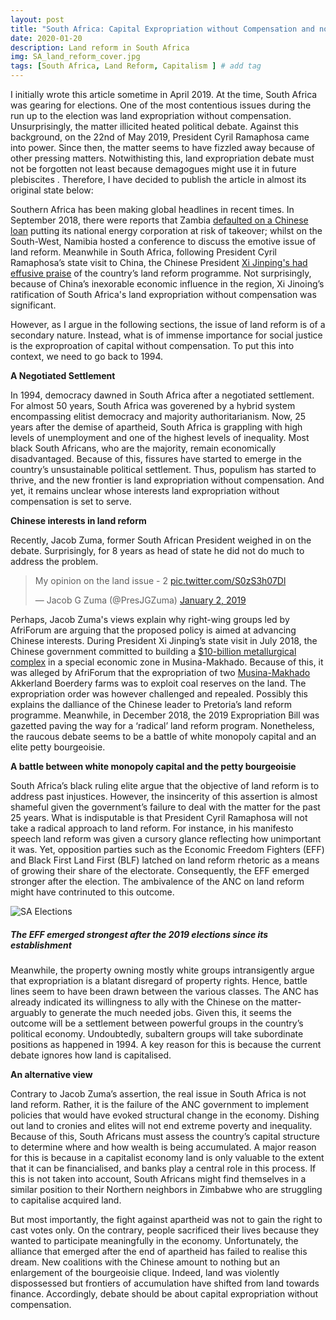 ```yaml
---
layout: post
title: "South Africa: Capital Expropriation without Compensation and not Land"
date: 2020-01-20
description: Land reform in South Africa
img: SA_land_reform_cover.jpg
tags: [South Africa, Land Reform, Capitalism ] # add tag
---
```

I initially wrote this article sometime in April 2019. At the time, South Africa was gearing for elections. One of the most contentious issues during the run up to the election was land expropriation without compensation. Unsurprisingly, the matter illicited heated political debate. Against this background, on the 22nd of May 2019, President Cyril Ramaphosa came into power. Since then, the matter seems to have fizzled away because of other pressing matters. Notwithisting this, land expropriation debate must not be forgotten not least because demagogues might use it in future plebiscites . Therefore, I have decided to publish the article in almost its original state below:

Southern Africa has been making global headlines in recent times. In September 2018, there were reports that Zambia [defaulted on a Chinese loan](https://qz.com/africa/1391111/zambia-china-debt-crisis-tests-china-in-africa-relationship/) putting its national energy corporation at risk of takeover; whilst on the South-West, Namibia hosted a conference to discuss the emotive issue of land reform. Meanwhile in South Africa, following President Cyril Ramaphosa’s state visit to China, the Chinese President [Xi Jinping's had effusive praise](https://ewn.co.za/2018/09/03/china-s-xi-jinping-gives-sa-land-reform-thumbs-up) of the country’s land reform programme. Not surprisingly, because of China’s inexorable economic influence in the region, Xi Jinoing’s ratification of South Africa's land expropriation without compensation was significant. 

However, as I argue in the following sections, the issue of land reform is of a secondary nature. Instead, what is of immense importance for social justice is the exproproation of capital without compensation. To put this into context, we need to go back to 1994.

**A Negotiated Settlement**

In 1994, democracy dawned in South Africa after a negotiated settlement. For almost 50 years, South Africa was goverened by a hybrid system encompassing elitist democracy and majority authoritarianism. Now, 25 years after the demise of apartheid, South Africa is grappling with high levels of unemployment and one of the highest levels of inequality. Most black South Africans, who are the majority, remain economically disadvantaged. Because of this,  fissures have started to emerge in the country’s unsustainable political settlement. Thus, populism has started to thrive, and the new frontier is land expropriation without compensation. And yet, it remains unclear whose interests land expropriation without compensation is set to serve. 

**Chinese interests in land reform**

Recently, Jacob Zuma, former South African President weighed in on the debate. Surprisingly, for 8 years as head of state he did not do much to address the problem.

<blockquote class="twitter-tweet"><p lang="en" dir="ltr">My opinion on the land issue - 2 <a href="https://t.co/S0zS3h07Dl">pic.twitter.com/S0zS3h07Dl</a></p>&mdash; Jacob G Zuma (@PresJGZuma) <a href="https://twitter.com/PresJGZuma/status/1080390588363689985?ref_src=twsrc%5Etfw">January 2, 2019</a></blockquote> <script async src="https://platform.twitter.com/widgets.js" charset="utf-8"></script>

Perhaps, Jacob Zuma's views explain why right-wing groups led by AfriForum are arguing that the proposed policy is aimed at advancing Chinese interests. During President Xi Jinping’s state visit in July 2018, the Chinese government committed to building a [$10-billion metallurgical complex](https://www.reuters.com/article/us-safrica-brics-china/chinese-investors-plan-10-billion-metallurgical-complex-in-south-africa-idUSKBN1KH1E8) in a special economic zone in Musina-Makhado. Because of this, it was alleged by AfriForum that the expropriation of two [Musina-Makhado](https://www.timeslive.co.za/politics/2018-09-03-ramaphosa-strikes-deals-in-china-to-bring-jobs-factories-to-musina-makhado-corridor/) Akkerland Boerdery farms was to exploit coal reserves on the land. The expropriation order was however challenged and repealed.  Possibly this explains the dalliance of the Chinese leader to Pretoria’s land reform programme. Meanwhile, in December 2018, the 2019 Expropriation Bill was gazetted paving the way for a ‘radical’ land reform program. Nonetheless, the raucous debate seems to be a battle of white monopoly capital and an elite petty bourgeoisie. 

**A battle between white monopoly capital and the petty bourgeoisie**

South Africa’s black ruling elite argue that the objective of land reform is to address past injustices. However, the insincerity of this assertion is almost shameful given the government’s failure to deal with the matter for the past 25 years. What is indisputable is that President Cyril Ramaphosa will not take a radical approach to land reform. For instance, in his manifesto speech land reform was given a cursory glance reflecting how unimportant it was.  Yet, opposition parties such as the Economic Freedom Fighters (EFF) and Black First Land First (BLF) latched on land reform rhetoric as a means of growing their share of the electorate. Consequently, the EFF emerged stronger after the election. The ambivalence of the ANC on land reform might have contrinuted to this outcome.

![SA Elections]({{site.baseurl}}/assets/img/2019-South-Africa-Election-Results-Seats.png)
##### The EFF emerged strongest after the 2019 elections since its establishment

Meanwhile, the property owning mostly white groups intransigently argue that expropriation is a blatant disregard of property rights. Hence, battle lines seem to have been drawn between the various classes. The ANC has already indicated its willingness to ally with the Chinese on the matter-arguably to generate the much needed jobs. Given this, it seems the outcome will be a settlement between powerful groups in the country’s political economy. Undoubtedly, subaltern groups will take subordinate positions as happened in 1994. A key reason for this is because the current debate ignores how land is capitalised.

**An alternative view**

Contrary to Jacob Zuma’s assertion, the real issue in South Africa is not land reform. Rather, it is the failure of the ANC government to implement policies that would have evoked structural change in the economy. Dishing out land to cronies and elites will not end extreme poverty and inequality. Because of this, South Africans must assess the country’s capital structure to determine where and how wealth is being accumulated. A major reason for this is because in a capitalist economy land is only valuable to the extent that it can be financialised, and banks play a central role in this process. If this is not taken into account, South Africans might find themselves in a similar position to their Northern neighbors in Zimbabwe who are struggling to capitalise acquired land.

But most importantly, the fight against apartheid was not to gain the right to cast votes only. On the contrary, people sacrificed their lives because they wanted  to participate meaningfully in the economy. Unfortunately, the alliance that emerged after the end of apartheid has failed to realise this dream. New coalitions with the Chinese amount to nothing but an  enlargement of the bourgeoisie clique. Indeed, land was violently dispossessed but frontiers of accumulation have shifted from land towards finance.  Accordingly, debate should be about capital expropriation without compensation.


[jekyll-docs]: https://jekyllrb.com/docs/home
[jekyll-gh]:   https://github.com/jekyll/jekyll
[jekyll-talk]: https://talk.jekyllrb.com/
